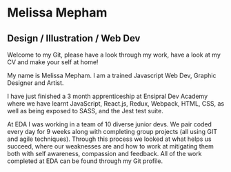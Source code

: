 # Melissa Mepham
## Design / Illustration / Web Dev

Welcome to my Git, please have a look through my work, have a look at my CV and make your self at home! 

My name is Melissa Mepham. I am a trained Javascript Web Dev, Graphic Designer and Artist.

I have just finished a 3 month apprenticeship at Ensipral Dev Academy where we have learnt JavaScript, React.js, Redux, Webpack, HTML, CSS, as well as being exposed to SASS, and the Jest test suite.

At EDA I was working in a team of 10 diverse junior devs. We pair coded every day for 9 weeks along with completing group projects (all using GIT and agile techniques). Through this process we looked at what helps us succeed, where our weaknesses are and how to work at mitigating them both with self awareness, compassion and feedback. All of the work completed at EDA can be found through my Git profile.

